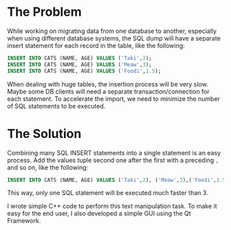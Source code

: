# The Problem 
While working on migrating data from one database to another, especially when using different database systems, the SQL dump will have a separate insert statement for each record in the table, like the following: 

```sql 
INSERT INTO CATS (NAME, AGE) VALUES ('Taki',2);
INSERT INTO CATS (NAME, AGE) VALUES ('Meaw',3);
INSERT INTO CATS (NAME, AGE) VALUES ('Foodi',1.5);
```

When dealing with huge tables, the insertion process will be very slow. Maybe some DB clients will need a separate transaction/connection for each statement. To accelerate the import, we need to minimize the number of SQL statements to be executed. 

# The Solution 
Combining many SQL INSERT statements into a single statement is an easy process. Add the values tuple second one after the first with a preceding `,` and so on, like the following: 

```sql 
INSERT INTO CATS (NAME, AGE) VALUES ('Taki',2), ('Meaw',3),('Foodi',1.5);
```

This way, only one SQL statement will be executed much faster than 3. 

I wrote simple C++ code to perform this text manipulation task. To make it easy for the end user, I also developed a simple GUI using the Qt Framework. 
